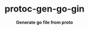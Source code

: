 <div align="center">
	<h1>protoc-gen-go-gin</h1>
	<p>
		<b>Generate go file from proto</b>
	</p>
	<br>
	<br>
	<br>
</div>
